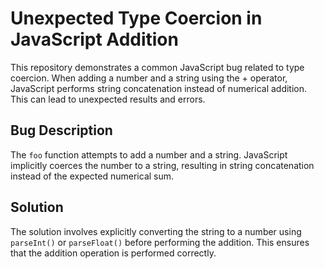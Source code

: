 # Unexpected Type Coercion in JavaScript Addition

This repository demonstrates a common JavaScript bug related to type coercion. When adding a number and a string using the + operator, JavaScript performs string concatenation instead of numerical addition. This can lead to unexpected results and errors.

## Bug Description
The `foo` function attempts to add a number and a string. JavaScript implicitly coerces the number to a string, resulting in string concatenation instead of the expected numerical sum.

## Solution
The solution involves explicitly converting the string to a number using `parseInt()` or `parseFloat()` before performing the addition.  This ensures that the addition operation is performed correctly.
